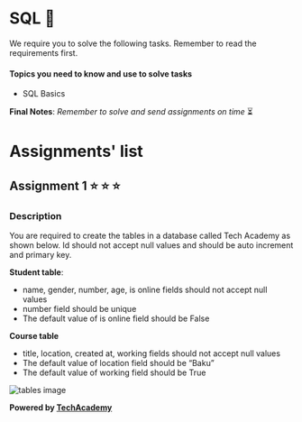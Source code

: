 # SQL :open_file_folder:

We require you to solve the following tasks. Remember to read the requirements first.

#### Topics you need to know and use to solve tasks

* SQL Basics


**Final Notes**: *Remember to solve and send assignments on time* :hourglass_flowing_sand:

# Assignments' list 

## Assignment 1  :star:  :star:  :star:

### Description


You are required to create the tables in a database called Tech Academy as shown below. Id should not accept null values and should be auto increment and primary key. 

**Student table**:

* name, gender, number, age, is online fields should not accept null values
* number field should be unique
* The default value of is online field should be False

**Course table**

* title, location, created at, working fields should not accept null values
* The default value of location field should be “Baku”
* The default value of working field should be True

![tables image](https://i.ibb.co/hKr7vC9/screenshot-docs-google-com-2020-09-04-13-35-16.png)


**Powered by [TechAcademy](https://www.tech.edu.az/)**

